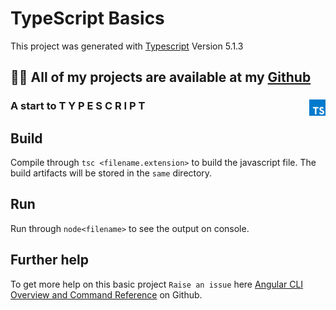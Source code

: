 # TypeScript Basics

This project was generated with [Typescript](https://www.typescriptlang.org/) Version 5.1.3

## 👨‍💻 All of my projects are available at my [Github](https://github.com/Harsh-bartariya?tab=repositories)
### A start to <b> T Y P E S C R I P T </b><img align="right" alt="HTML5" width="26px" src="https://raw.githubusercontent.com/github/explore/80688e429a7d4ef2fca1e82350fe8e3517d3494d/topics/typescript/typescript.png" />

## Build

Compile through `tsc <filename.extension>` to build the javascript file. The build artifacts will be stored in the `same` directory.

## Run

Run through `node<filename>` to see the output on console.

## Further help

To get more help on this basic project `Raise an issue` here [Angular CLI Overview and Command Reference](https://github.com/Harsh-bartariya/Typescript-Basics-for-angular/issues) on Github.
